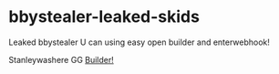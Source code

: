 # bbystealer-leaked-skids
Leaked bbystealer
U can using easy open builder and enterwebhook!

Stanleywashere
GG
[Builder!](https://github.com/Piratestealerv2/bbystealer-leaked-skids/releases/tag/bbystealer)
